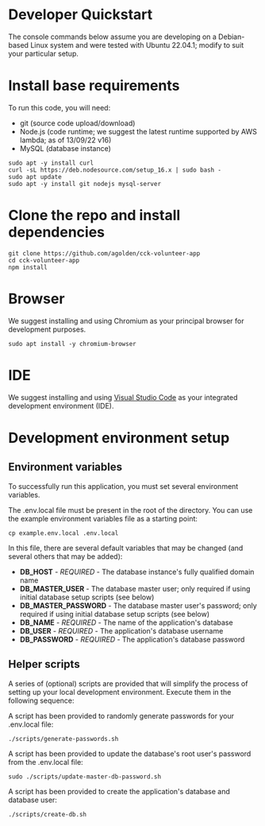 # Developer Quickstart

The console commands below assume you are developing on a Debian-based Linux system and were tested with Ubuntu 22.04.1; modify to suit your particular setup.

# Install base requirements
To run this code, you will need:

* git (source code upload/download)
* Node.js (code runtime; we suggest the latest runtime supported by AWS lambda; as of 13/09/22 v16)
* MySQL (database instance)

```console
sudo apt -y install curl
curl -sL https://deb.nodesource.com/setup_16.x | sudo bash -
sudo apt update
sudo apt -y install git nodejs mysql-server
```

# Clone the repo and install dependencies

```console
git clone https://github.com/agolden/cck-volunteer-app
cd cck-volunteer-app
npm install
```

# Browser

We suggest installing and using Chromium as your principal browser for development purposes.

```console
sudo apt install -y chromium-browser
```

# IDE

We suggest installing and using [Visual Studio Code](https://code.visualstudio.com/download) as your integrated development environment (IDE).

# Development environment setup

## Environment variables

To successfully run this application, you must set several environment variables.

The .env.local file must be present in the root of the directory. You can use the example environment variables file as a starting point:

```console
cp example.env.local .env.local
```

In this file, there are several default variables that may be changed (and several others that may be added):

* **DB_HOST** - *REQUIRED* - The database instance's fully qualified domain name
* **DB_MASTER_USER** - The database master user; only required if using initial database setup scripts (see below)
* **DB_MASTER_PASSWORD** - The database master user's password; only required if using initial database setup scripts (see below)
* **DB_NAME** - *REQUIRED* - The name of the application's database
* **DB_USER** - *REQUIRED* - The application's database username
* **DB_PASSWORD** - *REQUIRED* - The application's database password

## Helper scripts

A series of (optional) scripts are provided that will simplify the process of setting up your local development environment. Execute them in the following sequence:

A script has been provided to randomly generate passwords for your .env.local file:
```console
./scripts/generate-passwords.sh
```

A script has been provided to update the database's root user's password from the .env.local file:
```console
sudo ./scripts/update-master-db-password.sh
```

A script has been provided to create the application's database and database user:
```console
./scripts/create-db.sh
```